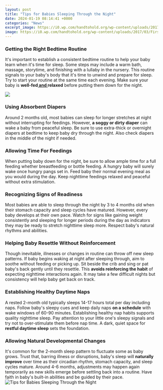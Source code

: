 ```yaml
---
layout: post
title: "Tips for Babies Sleeping Through the Night"
date: 2024-01-19 08:14:41 +0000
categories: "News"
excerpt_image: https://i0.wp.com/handtohold.org/wp-content/uploads/2017/03/FirstCandle_SafeSleepInfoGraphic_V1WH_Logo-scaled.jpg?ssl=1
image: https://i0.wp.com/handtohold.org/wp-content/uploads/2017/03/FirstCandle_SafeSleepInfoGraphic_V1WH_Logo-scaled.jpg?ssl=1
---
```


### Getting the Right Bedtime Routine
It's important to establish a consistent bedtime routine to help your baby learn when it's time for sleep. Some steps may include a warm bath, massage, storytime, and finishing with a lullaby in the nursery. This routine signals to your baby's body that it's time to unwind and prepare for sleep. Try to start your routine at the same time each evening. Make sure your baby is **well-fed[ and ](https://store.fi.io.vn/womens-crazy-boston-terrier-lady-dog-lover-v-neck-t-shirt/men&)relaxed** before putting them down for the night. 

![](https://images.saymedia-content.com/.image/t_share/MTczOTU3MTc5OTk5NTI4ODI3/sleeping-through-the-night-baby.jpg)
### Using Absorbent Diapers
Around 2 months old, most babies can sleep for longer stretches at night without interrupting for feedings. However, **a soggy or dirty diaper** can wake a baby from peaceful sleep. Be sure to use extra-thick or overnight diapers at bedtime to keep baby dry through the night. Also check diapers in the middle of the night if needed. 
### Allowing Time For Feedings  
When putting baby down for the night, be sure to allow ample time for a full feeding whether breastfeeding or bottle feeding. A hungry baby will surely wake once hungry pangs set in. Feed baby their normal evening meal as you would during the day. Keep nighttime feedings relaxed and peaceful without extra stimulation.  
### Recognizing Signs of Readiness
Most babies are able to sleep through the night by 3 to 4 months old when their stomach capacity and sleep cycles have matured. However, every baby develops at their own pace. Watch for signs like gaining weight consistently and sleeping for longer periods during the day as indicators they may be ready to stretch nighttime sleep more. Respect baby's natural rhythms and abilities.  
### Helping Baby Resettle Without Reinforcement
Though inevitable, illnesses or changes in routine can throw off new sleep patterns. If baby begins waking at night after sleeping through, aim to soothe without feeding or picking up. Sit beside the crib and sing or pat baby's back gently until they resettle. This **avoids reinforcing the habit** of expecting nighttime interactions again. It may take a few difficult nights but consistency will help baby get back on track.
### Establishing Healthy Daytime Naps
A rested 2-month old typically sleeps 14-17 hours total per day including naps. Follow baby's sleepy cues and keep daily naps **on a schedule** with wake windows of 60-90 minutes. Establishing healthy nap habits supports quality nighttime sleep. Pay attention to your little one's sleepy signals and try not to over-stimulate them before nap time. A dark, quiet space for **restful daytime sleep** sets the foundation.
### Allowing Natural Developmental Changes 
It's common for the 2-month sleep pattern to fluctuate some as baby grows. Trust that, barring illness or disruptions, baby's sleep will **naturally improve** over time as their circadian rhythm, stomach capacity, and sleep cycles mature. Around 4-6 months, adjustments may happen again temporarily as new skills emerge before settling back into a routine. Have faith in baby's built-in abilities and be guided by their pace.
![Tips for Babies Sleeping Through the Night](https://i0.wp.com/handtohold.org/wp-content/uploads/2017/03/FirstCandle_SafeSleepInfoGraphic_V1WH_Logo-scaled.jpg?ssl=1)